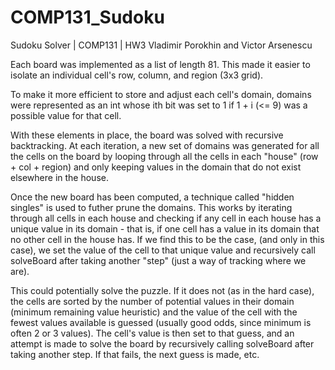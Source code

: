 # COMP131_Sudoku
Sudoku Solver | COMP131 | HW3
Vladimir Porokhin and Victor Arsenescu


Each board was implemented as a list of length 81. This made it easier to
isolate an individual cell's row, column, and region (3x3 grid). 

To make it more efficient to store and adjust each cell's domain, domains
were represented as an int whose ith bit was set to 1 if 1 + i (<= 9) was
a possible value for that cell. 

With these elements in place, the board was solved with recursive backtracking.
At each iteration, a new set of domains was generated for all the cells on the 
board by looping through all the cells in each "house" (row + col + region)
and only keeping values in the domain that do not exist elsewhere in the house.

Once the new board has been computed, a technique called "hidden singles" is used
to futher prune the domains. This works by iterating through all cells in each
house and checking if any cell in each house has a unique value in its domain - 
that is, if one cell has a value in its domain that no other cell in the house
has. If we find this to be the case, (and only in this case), we set the value
of the cell to that unique value and recursively call solveBoard after taking
another "step" (just a way of tracking where we are).

This could potentially solve the puzzle. If it does not (as in the hard case), 
the cells are sorted by the number of potential values in their domain (minimum
remaining value heuristic) and the value of the cell with the fewest values
available is guessed (usually good odds, since minimum is often 2 or 3 values).
The cell's value is then set to that guess, and an attempt is made to solve the
board by recursively calling solveBoard after taking another step. If that fails,
the next guess is made, etc.

